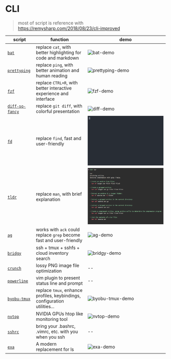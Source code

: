 # CLI

> most of script is reference with https://remysharp.com/2018/08/23/cli-improved

| script | function | demo |
| ------ | -------- | ---- |
| [`bat`](https://github.com/sharkdp/bat) | replace `cat`, with better highlighting for code and markdown | ![bat-demo](https://remysharp.com/images/cli-improved/bat.gif) |
| [`prettyping`](https://github.com/denilsonsa/prettyping) | replace `ping`, with better animation and human reading | ![prettyping-demo](https://remysharp.com/images/cli-improved/ping.gif) |
| [`fzf`](https://github.com/junegunn/fzf) | replace `CTRL+R`, with better interactive experience and interface | ![fzf-demo](https://i.vimeocdn.com/video/634721672.webp?mw=700&mh=437) |
| [`diff-so-fancy`](https://github.com/so-fancy/diff-so-fancy) | replace `git diff`, with colorful presentation | ![diff-demo](https://remysharp.com/images/cli-improved/diff-so-fancy.jpg) |
| [`fd`](https://github.com/sharkdp/fd/) | replace `find`, fast and user-friendly | ![fd-demo](https://github.com/sharkdp/fd/raw/master/doc/screencast.svg?sanitize=true) |
| [`tldr`](https://github.com/tldr-pages/tldr) | replace `man`, with brief explanation | ![tldr-demo](https://github.com/tldr-pages/tldr/raw/master/screenshot.png) |
| [`ag`](https://github.com/ggreer/the_silver_searcher) | works with `ack` could replace `grep` become fast and user-friendly | ![ag-demo](https://remysharp.com/images/cli-improved/ack.png) |
| [`bridgy`](https://github.com/wagoodman/bridgy) | ssh + tmux + sshfs + cloud inventory search | ![bridgy-demo](https://github.com/wagoodman/bridgy/raw/master/demo.gif) |
| [`crunch`](https://github.com/chrissimpkins/Crunch) | lossy PNG image file optimization | -- |
| [`powerline`](https://github.com/powerline/powerline) | vim plugin to present status line and prompt | -- |
| [`byobu-tmux`](http://byobu.co/) | replace `tmux`, enhance profiles, keybindings, configuration utilities... | ![byobu-tmux-demo](http://byobu.co/img/Screenshot_from_2014-07-26_15:39:16.png) |
| [`nvtop`](https://github.com/Syllo/nvtop) | NVIDIA GPUs htop like monitoring tool | ![nvtop-demo](https://github.com/Syllo/nvtop/raw/master/screenshot/NVTOP_ex1.png) |
| [`sshrc`](https://github.com/Russell91/sshrc) | bring your .bashrc, .vimrc, etc. with you when you ssh | -- |
| [`exa`](https://the.exa.website/) | A modern replacement for ls | ![exa-demo](https://user-images.githubusercontent.com/4820492/50332646-bdfb0780-053d-11e9-974e-9302300ab681.png) |